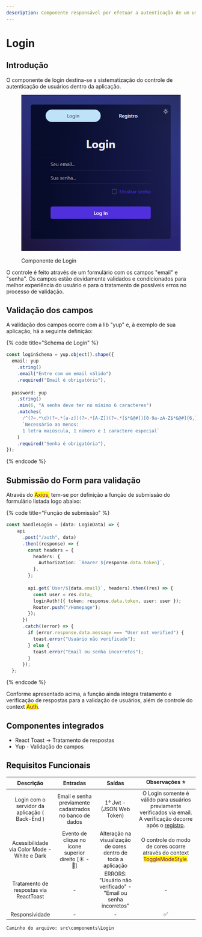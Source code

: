 ```yaml
---
description: Componente responsável por efetuar a autenticação de um usuário na aplicação.
---
```


# Login

## Introdução

O componente de login destina-se a sistematização do controle de autenticação de usuários dentro da aplicação.

<figure><img src="../../.gitbook/assets/image (1) (1).png" alt=""><figcaption><p>Componente de Login</p></figcaption></figure>

O controle é feito através de um formulário com os campos "email" e "senha". Os campos estão devidamente validados e condicionados para melhor experiência do usuário e para o tratamento de possíveis erros no processo de validação.

## Validação dos campos

A validação dos campos ocorre com a lib "yup" e, à exemplo de sua aplicação, há a seguinte definição:

{% code title="Schema de Login" %}
```typescript
const loginSchema = yup.object().shape({
  email: yup
    .string()
    .email("Entre com um email válido")
    .required("Email é obrigatório"),

  password: yup
    .string()
    .min(6, "A senha deve ter no mínimo 6 caracteres")
    .matches(
      /^(?=.*\d)(?=.*[a-z])(?=.*[A-Z])(?=.*[$*&@#])[0-9a-zA-Z$*&@#]{6,}$/,
      `Necessário ao menos: 
      1 letra maiúscula, 1 número e 1 caractere especial`
    )
    .required("Senha é obrigatória"),
});
```
{% endcode %}

## Submissão do Form para validação

Através do <mark style="color:purple;">Axios,</mark> tem-se por definição a função de submissão do formulário listada logo abaixo:

{% code title="Função de submissão" %}
```typescript
const handleLogin = (data: LoginData) => {
    api
      .post("/auth", data)
      .then((response) => {
        const headers = {
          headers: {
            Authorization: `Bearer ${response.data.token}`,
          },
        };

        api.get(`User/${data.email}`, headers).then((res) => {
          const user = res.data;
          loginAuth!({ token: response.data.token, user: user });
          Router.push("/Homepage");
        });
      })
      .catch((error) => {
        if (error.response.data.message === "User not verified") {
          toast.error("Usuário não verificado");
        } else {
          toast.error("Email ou senha incorretos");
        }
      });
  };
```
{% endcode %}

Conforme apresentado acima, a função ainda integra tratamento e verificação de respostas para a validação de usuários, além de controle do context <mark style="color:purple;">Auth</mark>.

## Componentes integrados

* React Toast -> Tratamento de respostas
* Yup - Validação de campos

## Requisitos Funcionais

|                    Descrição                   |                         Entradas                        |                              Saídas                             |                                                          Observações ⭐                                                          |
| :--------------------------------------------: | :-----------------------------------------------------: | :-------------------------------------------------------------: | :-----------------------------------------------------------------------------------------------------------------------------: |
| Login com o servidor da aplicação ( Back-End ) | Email e senha previamente cadastrados no banco de dados |                    1° Jwt - (JSON Web Token)                    | O Login somente é válido para usuários previamente verificados via email. A verificação decorre após o [registro](registro.md). |
|  Acessibilidade via Color Mode - White e Dark  |   Evento de clique no ícone superior direito \[☀ - 🌙]  |  Alteração na visualização de cores dentro de toda a aplicação  |            O controle do modo de cores ocorre através do context <mark style="color:purple;">ToggleModeStyle</mark>.            |
|     Tratamento de respostas via ReactToast     |                            -                            | ERRORS: "Usuário não verificado" - "Email ou senha incorretos"  |                                                                -                                                                |
|                 Responsividade                 |                            -                            |                                -                                |                                                                ✅                                                                |

```markup
Caminho do arquivo: src\components\Login
```
